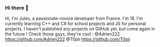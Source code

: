 ### Hi there 👋

Hi, I'm Jules, a passionate-novice developer from France.
I'm 18.
I'm currently learning C++ and C# for school projects and JS for personal projects.
I haven't published any projects on GitHub yet, but come again in the future ! 
Check those guys, they're cool :
@Adrien222 https://github.com/Adrien222
@T0pii https://github.com/T0pii
